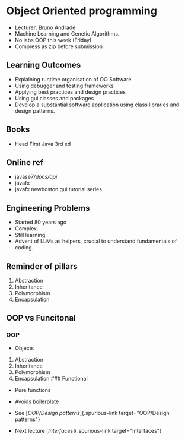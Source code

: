 # Object Oriented programming

- Lecturer: Bruno Andrade
- Machine Learning and Genetic Algorithms.
- No labs OOP this week (Friday)
- Compress as zip before submission

## Learning Outcomes

- Explaining runtime organisation of OO Software
- Using debugger and testing frameworks
- Applying best practices and design practices
- Using gui classes and packages
- Develop a substantial software application using class libraries and
  design patterns.

## Books

- Head First Java 3rd ed

## Online ref

- javase*7/docs/api*
- javafx
- javafx newboston gui tutorial series

## Engineering Problems

- Started 80 years ago
- Complex.
- Still learning.
- Advent of LLMs as helpers, crucial to understand fundamentals of
  coding.

## Reminder of pillars

1.  Abstraction
2.  Inheritance
3.  Polymorphism
4.  Encapsulation

## OOP vs Funcitonal

### OOP

- Objects

1.  Abstraction
2.  Inheritance
3.  Polymorphism
4.  Encapsulation \### Functional

- Pure functions

- Avoids boilerplate

- See [*OOP/Design patterns*]{.spurious-link
  target="OOP/Design patterns"}

- Next lecture [*Interfaces*]{.spurious-link target="Interfaces"}

